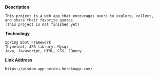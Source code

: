 **Description**

    This project is a web app that encourages users to explore, collect, and share their favorite quotes.
    (This project is not finished yet)
    
**Technology**

    Spring Boot Framework
    Thymeleaf, JPA library, Mysql
    Java, Javascript, HTML, CSS, JQuery

**Link Address**

    https://wisdom-app-heroku.herokuapp.com/
